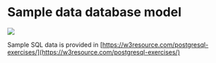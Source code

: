 # Sample data database model

![](https://w3resource.com/postgresql-exercises/database-model.gif)

Sample SQL data is provided in [https://w3resource.com/postgresql-exercises/](https://w3resource.com/postgresql-exercises/)